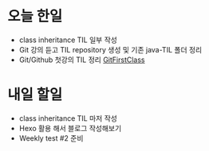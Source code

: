# 오늘 한일

- class inheritance TIL 일부 작성
- Git 강의 듣고 TIL repository 생성 및 기존 java-TIL 폴더 정리
- Git/Github 첫강의 TIL 정리 [GitFirstClass](https://github.com/FoeverNa/TIL/blob/master/Git/20200807-git-start.md)


# 내일 할일
- class inheritance TIL 마저 작성
- Hexo 활용 해서 블로그 작성해보기
- Weekly test #2 준비
